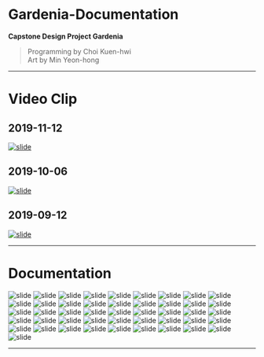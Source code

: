# Gardenia-Documentation
**Capstone Design Project Gardenia**

> Programming by Choi Kuen-hwi <br>
> Art by Min Yeon-hong

------
# Video Clip

## 2019-11-12
[![slide](https://img.youtube.com/vi/wjBSWE8xi0E/0.jpg)](https://youtu.be/wjBSWE8xi0E)

## 2019-10-06
[![slide](https://img.youtube.com/vi/MKM18IDamlU/0.jpg)](https://youtu.be/MKM18IDamlU)

## 2019-09-12
[![slide](https://img.youtube.com/vi/j4wtSjwIoLg/0.jpg)](https://youtu.be/j4wtSjwIoLg)

------

# Documentation

![slide](./img/책자-01.jpg)
![slide](./img/책자-02.jpg)
![slide](./img/책자-03.jpg)
![slide](./img/책자-04.jpg)
![slide](./img/책자-05.jpg)
![slide](./img/책자-06.jpg)
![slide](./img/책자-07.jpg)
![slide](./img/책자-08.jpg)
![slide](./img/책자-09.jpg)
![slide](./img/책자-10.jpg)
![slide](./img/책자-11.jpg)
![slide](./img/책자-12.jpg)
![slide](./img/책자-13.jpg)
![slide](./img/책자-14.jpg)
![slide](./img/책자-15.jpg)
![slide](./img/책자-16.jpg)
![slide](./img/책자-17.jpg)
![slide](./img/책자-18.jpg)
![slide](./img/책자-19.jpg)
![slide](./img/책자-20.jpg)
![slide](./img/책자-21.jpg)
![slide](./img/책자-22.jpg)
![slide](./img/책자-23.jpg)
![slide](./img/책자-24.jpg)
![slide](./img/책자-25.jpg)
![slide](./img/책자-26.jpg)
![slide](./img/책자-27.jpg)
![slide](./img/책자-28.jpg)
![slide](./img/책자-29.jpg)
![slide](./img/책자-30.jpg)
![slide](./img/책자-31.jpg)
![slide](./img/책자-32.jpg)
![slide](./img/책자-33.jpg)
![slide](./img/책자-34.jpg)
![slide](./img/책자-35.jpg)
![slide](./img/책자-36.jpg)
![slide](./img/책자-37.jpg)
![slide](./img/책자-38.jpg)
![slide](./img/책자-39.jpg)
![slide](./img/책자-40.jpg)
![slide](./img/책자-41.jpg)
![slide](./img/책자-42.jpg)
![slide](./img/책자-43.jpg)
![slide](./img/책자-44.jpg)
![slide](./img/책자-45.jpg)
![slide](./img/책자-46.jpg)

------
